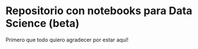# Repositorio con notebooks para Data Science (beta)

Primero que todo quiero agradecer por estar aquí!
